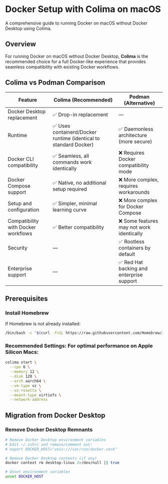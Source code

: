 # Docker Setup with Colima on macOS

A comprehensive guide to running Docker on macOS without Docker Desktop using Colima.

## Overview

For running Docker on macOS without Docker Desktop, **Colima** is the recommended choice for a full Docker-like experience that provides seamless compatibility with existing Docker workflows.

## Colima vs Podman Comparison

| Feature                                   | Colima (Recommended)                                                         | Podman (Alternative)                      |
|--------------------------------------------|------------------------------------------------------------------------------|-------------------------------------------|
| Docker Desktop replacement                 | ✅ Drop-in replacement                                                       | —                                         |
| Runtime                                   | ✅ Uses containerd/Docker runtime (identical to standard Docker)              | ✅ Daemonless architecture (more secure)   |
| Docker CLI compatibility                   | ✅ Seamless, all commands work identically                                    | ❌ Requires Docker compatibility mode      |
| Docker Compose support                     | ✅ Native, no additional setup required                                       | ❌ More complex, requires workarounds      |
| Setup and configuration                    | ✅ Simpler, minimal learning curve                                            | ❌ More complex for Docker Compose         |
| Compatibility with Docker workflows        | ✅ Better compatibility                                                       | ❌ Some features may not work identically  |
| Security                                  | —                                                                            | ✅ Rootless containers by default          |
| Enterprise support                         | —                                                                            | ✅ Red Hat backing and enterprise support  |

## Prerequisites

### Install Homebrew

If Homebrew is not already installed:

```bash
/bin/bash -c "$(curl -fsSL https://raw.githubusercontent.com/Homebrew/install/HEAD/install.sh)"
```

### Recommended Settings: For optimal performance on Apple Silicon Macs:

```bash
colima start \
  --cpu 6 \
  --memory 12 \
  --disk 120 \
  --arch aarch64 \
  --vm-type vz \
  --vz-rosetta \
  --mount-type virtiofs \
  --network-address
```

## Migration from Docker Desktop

### Remove Docker Desktop Remnants

```bash
# Remove Docker Desktop environment variables
# Edit ~/.zshrc and remove/comment out:
# export DOCKER_HOST="unix:///var/run/docker.sock"

# Remove Docker Desktop contexts (if any)
docker context rm desktop-linux 2>/dev/null || true

# Unset environment variables
unset DOCKER_HOST
```
